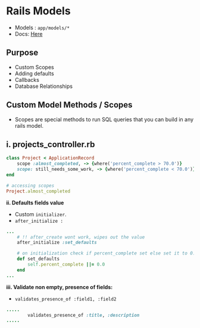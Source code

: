 # Rails Models
- Models : `app/models/*`
- Docs: [Here](https://guides.rubyonrails.org/active_record_basics.html)

## Purpose
- Custom Scopes
- Adding defaults
- Callbacks
- Database Relationships


## Custom Model Methods / Scopes
- Scopes are special methods to run SQL queries that you can build in any rails model.


**i. projects_controller.rb**
- 
```rb
class Project < ApplicationRecord
    scope :almost_completed, -> {where('percent_complete > 70.0')}
    scope: still_needs_some_work, -> {where('percent_complete < 70.0')}
end

# accessing scopes
Project.almost_completed
```

**ii. Defaults fields value**
- Custom `initializer`.
- `after_initialize :`

```rb
...
    # !! after_create wont work, wipes out the value
    after_initialize :set_defaults

    # on initialization check if percent_complete set else set it to 0.0
    def set_defaults
        self.percent_complete ||= 0.0
    end
...
```

**iii. Validate non empty, presence of fields:**
- `validates_presence_of :field1, :field2`

```rb
.....
        validates_presence_of :title, :description
.....
```
